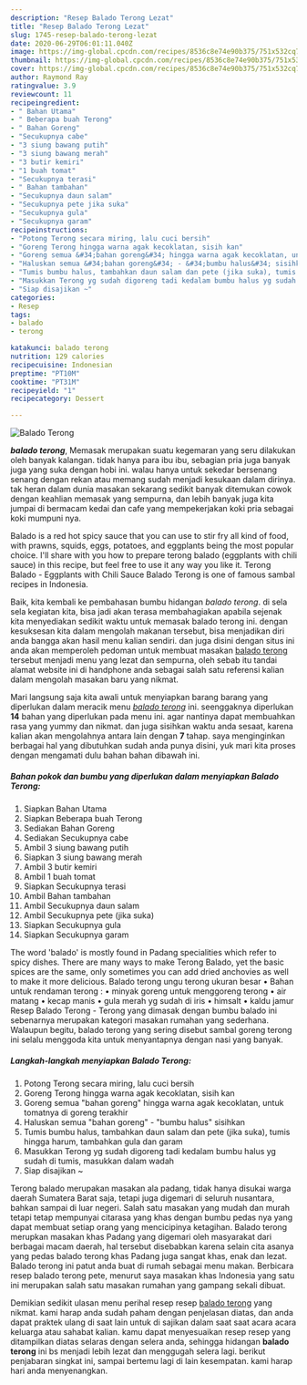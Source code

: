 ```yaml
---
description: "Resep Balado Terong Lezat"
title: "Resep Balado Terong Lezat"
slug: 1745-resep-balado-terong-lezat
date: 2020-06-29T06:01:11.040Z
image: https://img-global.cpcdn.com/recipes/8536c8e74e90b375/751x532cq70/balado-terong-foto-resep-utama.jpg
thumbnail: https://img-global.cpcdn.com/recipes/8536c8e74e90b375/751x532cq70/balado-terong-foto-resep-utama.jpg
cover: https://img-global.cpcdn.com/recipes/8536c8e74e90b375/751x532cq70/balado-terong-foto-resep-utama.jpg
author: Raymond Ray
ratingvalue: 3.9
reviewcount: 11
recipeingredient:
- " Bahan Utama"
- " Beberapa buah Terong"
- " Bahan Goreng"
- "Secukupnya cabe"
- "3 siung bawang putih"
- "3 siung bawang merah"
- "3 butir kemiri"
- "1 buah tomat"
- "Secukupnya terasi"
- " Bahan tambahan"
- "Secukupnya daun salam"
- "Secukupnya pete jika suka"
- "Secukupnya gula"
- "Secukupnya garam"
recipeinstructions:
- "Potong Terong secara miring, lalu cuci bersih"
- "Goreng Terong hingga warna agak kecoklatan, sisih kan"
- "Goreng semua &#34;bahan goreng&#34; hingga warna agak kecoklatan, untuk tomatnya di goreng terakhir"
- "Haluskan semua &#34;bahan goreng&#34; - &#34;bumbu halus&#34; sisihkan"
- "Tumis bumbu halus, tambahkan daun salam dan pete (jika suka), tumis hingga harum, tambahkan gula dan garam"
- "Masukkan Terong yg sudah digoreng tadi kedalam bumbu halus yg sudah di tumis, masukkan dalam wadah"
- "Siap disajikan ~"
categories:
- Resep
tags:
- balado
- terong

katakunci: balado terong 
nutrition: 129 calories
recipecuisine: Indonesian
preptime: "PT10M"
cooktime: "PT31M"
recipeyield: "1"
recipecategory: Dessert

---
```



![Balado Terong](https://img-global.cpcdn.com/recipes/8536c8e74e90b375/751x532cq70/balado-terong-foto-resep-utama.jpg)

<b><i>balado terong</i></b>, Memasak merupakan suatu kegemaran yang seru dilakukan oleh banyak kalangan. tidak hanya para ibu ibu, sebagian pria juga banyak juga yang suka dengan hobi ini. walau hanya untuk sekedar bersenang senang dengan rekan atau memang sudah menjadi kesukaan dalam dirinya. tak heran dalam dunia masakan sekarang sedikit banyak ditemukan cowok dengan keahlian memasak yang sempurna, dan lebih banyak juga kita jumpai di bermacam kedai dan cafe yang mempekerjakan koki pria sebagai koki mumpuni nya.

Balado is a red hot spicy sauce that you can use to stir fry all kind of food, with prawns, squids, eggs, potatoes, and eggplants being the most popular choice. I&#39;ll share with you how to prepare terong balado (eggplants with chili sauce) in this recipe, but feel free to use it any way you like it. Terong Balado - Eggplants with Chili Sauce Balado Terong is one of famous sambal recipes in Indonesia.

Baik, kita kembali ke pembahasan bumbu hidangan <i>balado terong</i>. di sela sela kegiatan kita, bisa jadi akan terasa membahagiakan apabila sejenak kita menyediakan sedikit waktu untuk memasak balado terong ini. dengan kesuksesan kita dalam mengolah makanan tersebut, bisa menjadikan diri anda bangga akan hasil menu kalian sendiri. dan juga disini dengan situs ini anda akan memperoleh pedoman untuk membuat masakan <u>balado terong</u> tersebut menjadi menu yang lezat dan sempurna, oleh sebab itu tandai alamat website ini di handphone anda sebagai salah satu referensi kalian dalam mengolah masakan baru yang nikmat.


Mari langsung saja kita awali untuk menyiapkan barang barang yang diperlukan dalam meracik menu <u><i>balado terong</i></u> ini. seenggaknya diperlukan <b>14</b> bahan yang diperlukan pada menu ini. agar nantinya dapat membuahkan rasa yang yummy dan nikmat. dan juga sisihkan waktu anda sesaat, karena kalian akan mengolahnya antara lain dengan <b>7</b> tahap. saya menginginkan berbagai hal yang dibutuhkan sudah anda punya disini, yuk mari kita proses dengan mengamati dulu bahan bahan dibawah ini.

<!--inarticleads1-->

##### Bahan pokok dan bumbu yang diperlukan dalam menyiapkan Balado Terong:

1. Siapkan  Bahan Utama
1. Siapkan  Beberapa buah Terong
1. Sediakan  Bahan Goreng
1. Sediakan Secukupnya cabe
1. Ambil 3 siung bawang putih
1. Siapkan 3 siung bawang merah
1. Ambil 3 butir kemiri
1. Ambil 1 buah tomat
1. Siapkan Secukupnya terasi
1. Ambil  Bahan tambahan
1. Ambil Secukupnya daun salam
1. Ambil Secukupnya pete (jika suka)
1. Siapkan Secukupnya gula
1. Siapkan Secukupnya garam


The word &#39;balado&#39; is mostly found in Padang specialities which refer to spicy dishes. There are many ways to make Terong Balado, yet the basic spices are the same, only sometimes you can add dried anchovies as well to make it more delicious. Balado terong ungu terong ukuran besar • Bahan untuk rendaman terong : • minyak goreng untuk menggoreng terong • air matang • kecap manis • gula merah yg sudah di iris • himsalt • kaldu jamur Resep Balado Terong - Terong yang dimasak dengan bumbu balado ini sebenarnya merupakan kategori masakan rumahan yang sederhana. Walaupun begitu, balado terong yang sering disebut sambal goreng terong ini selalu menggoda kita untuk menyantapnya dengan nasi yang banyak. 

<!--inarticleads2-->

##### Langkah-langkah menyiapkan Balado Terong:

1. Potong Terong secara miring, lalu cuci bersih
1. Goreng Terong hingga warna agak kecoklatan, sisih kan
1. Goreng semua &#34;bahan goreng&#34; hingga warna agak kecoklatan, untuk tomatnya di goreng terakhir
1. Haluskan semua &#34;bahan goreng&#34; - &#34;bumbu halus&#34; sisihkan
1. Tumis bumbu halus, tambahkan daun salam dan pete (jika suka), tumis hingga harum, tambahkan gula dan garam
1. Masukkan Terong yg sudah digoreng tadi kedalam bumbu halus yg sudah di tumis, masukkan dalam wadah
1. Siap disajikan ~


Terong balado merupakan masakan ala padang, tidak hanya disukai warga daerah Sumatera Barat saja, tetapi juga digemari di seluruh nusantara, bahkan sampai di luar negeri. Salah satu masakan yang mudah dan murah tetapi tetap mempunyai citarasa yang khas dengan bumbu pedas nya yang dapat membuat setiap orang yang mencicipinya ketagihan. Balado terong merupkan masakan khas Padang yang digemari oleh masyarakat dari berbagai macam daerah, hal tersebut disebabkan karena selain cita asanya yang pedas balado terong khas Padang juga sangat khas, enak dan lezat. Balado terong ini patut anda buat di rumah sebagai menu makan. Berbicara resep balado terong pete, menurut saya masakan khas Indonesia yang satu ini merupakan salah satu masakan rumahan yang gampang sekali dibuat. 

Demikian sedikit ulasan menu perihal resep resep <u>balado terong</u> yang nikmat. kami harap anda sudah paham dengan penjelasan diatas, dan anda dapat praktek ulang di saat lain untuk di sajikan dalam saat saat acara acara keluarga atau sahabat kalian. kamu dapat menyesuaikan resep resep yang ditampilkan diatas selaras dengan selera anda, sehingga hidangan <b>balado terong</b> ini bs menjadi lebih lezat dan menggugah selera lagi. berikut penjabaran singkat ini, sampai bertemu lagi di lain kesempatan. kami harap hari anda menyenangkan.

